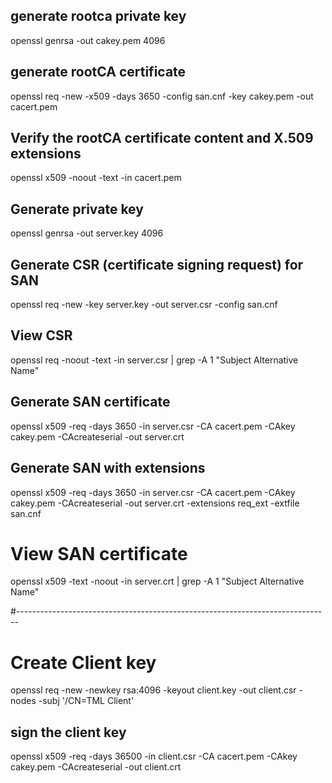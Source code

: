 ## generate rootca private key
openssl genrsa  -out cakey.pem 4096

## generate rootCA certificate
openssl req -new -x509 -days 3650  -config san.cnf  -key cakey.pem -out cacert.pem

## Verify the rootCA certificate content and X.509 extensions
openssl x509 -noout -text -in cacert.pem

## Generate private key
openssl genrsa -out server.key 4096

## Generate CSR (certificate signing request) for SAN
openssl req -new -key server.key -out server.csr -config san.cnf

## View CSR
openssl req -noout -text -in server.csr | grep -A 1 "Subject Alternative Name"

## Generate SAN certificate
openssl x509 -req -days 3650 -in server.csr -CA cacert.pem -CAkey cakey.pem -CAcreateserial -out server.crt

## Generate SAN with extensions
openssl x509 -req -days 3650 -in server.csr -CA cacert.pem -CAkey cakey.pem -CAcreateserial -out server.crt -extensions req_ext -extfile san.cnf

# View SAN certificate
openssl x509 -text -noout -in server.crt | grep -A 1 "Subject Alternative Name"

#------------------------------------------------------------------------------
# Create Client key
openssl req -new -newkey rsa:4096 -keyout client.key -out client.csr -nodes -subj '/CN=TML Client'

## sign the client key
openssl x509 -req -days 36500 -in client.csr -CA cacert.pem -CAkey cakey.pem -CAcreateserial -out client.crt

